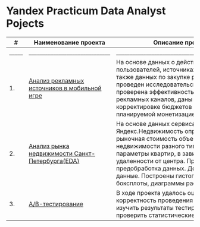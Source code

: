 # Yandex Practicum Data Analyst Pojects

| # | Наименование проекта | Описание проекта | Навыки и инструменты | 
| ---  |  ---  | ---  | --- | 
| _____ | ______________________________ | ________________________________________________ | ________________ | 
| 1. | [Анализ рекламных источников в мобильной игре](https://github.com/kitomakito/Portfolio/tree/aabdd930732babee8336405b104a6b58d5addc77/%D0%90%D0%BD%D0%B0%D0%BB%D0%B8%D0%B7%20%D1%80%D0%B5%D0%BA%D0%BB%D0%B0%D0%BC%D0%BD%D1%8B%D1%85%20%D0%B8%D1%81%D1%82%D0%BE%D1%87%D0%BD%D0%B8%D0%BA%D0%BE%D0%B2%20%D0%B2%20%D0%BC%D0%BE%D0%B1%D0%B8%D0%BB%D1%8C%D0%BD%D0%BE%D0%B9%20%D0%B8%D0%B3%D1%80%D0%B5) | На основе данных о действиях пользователей, источниках их перехода, а также данных по закупке рекламы проведен исследовательский аанализ, проверена эффективность и окупаемость рекламных каналов, даны рекомендации по корректировке бюджетов в соответствии с планируемой монетизацией | Matplotlib,NumPy,Pandas,Python,SciPy,исследовательский анализ, описательная статистика,проверка статистических гипотез |  
| 2. |  [Анализ рынка недвижимости Санкт-Петербурга(EDA)](https://github.com/kitomakito/Portfolio/tree/aabdd930732babee8336405b104a6b58d5addc77/%D0%90%D0%BD%D0%B0%D0%BB%D0%B8%D0%B7%20%D1%80%D1%8B%D0%BD%D0%BA%D0%B0%20%D0%BD%D0%B5%D0%B4%D0%B2%D0%B8%D0%B6%D0%B8%D0%BC%D0%BE%D1%81%D1%82%D0%B8%20%D0%A1%D0%B0%D0%BD%D0%BA%D1%82-%D0%9F%D0%B5%D1%82%D0%B5%D1%80%D0%B1%D1%83%D1%80%D0%B3%D0%B0) | На основе данных сервиса Яндекс.Недвижимость определена рыночная стоимость объектов недвижимости разного типа, типичные параметры квартир, в зависимости от удаленности от центра. Проведена предобработка данных. Добавлены новые данные. Построены гистограммы, боксплоты, диаграммы рассеивания. | Matplotlib,Pandas,Python,визуализация данных,исследовательский анализ данных,предобработка данных, обработка данных, histogram, boxplot, scattermatrix, категоризация, scatterplot,  фрод-мониторинг | 
| 3. |  [А/B-тестирование](https://github.com/kitomakito/Portfolio/tree/d682df03f80038e053c5f21d0efbdb46043b3e21/ab_test) | В ходе проекта удалось оценить корректность проведения A/B теста, изучить результаты тестирования и проверить статистические гипотезы. | Python, Pandas, Matplotlib, Numpy, Seaborn, Scipy, Math, Plotly, проверка статистических гипотез, A/B тестирование | 



